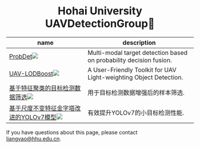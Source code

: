 <h1 align="center">Hohai University UAVDetectionGroup🌱</h1>

| name | description | 
| ---- | ----------- |
|[ProbDet](https://github.com/UAVDetectionGroup/ProbEn)<a href='https://github.com/UAVDetectionGroup/ProbEn'><img src='https://img.shields.io/github/stars/2436917927/ProbDet?style=social' /></a> | Multi-modal target detection based on probability decision fusion. |
|[UAV-LODBoost](https://github.com/UAVDetectionGroup/UAV-LODBoost)<a href='https://github.com/UAVDetectionGroup/UAV-LODBoost'><img src='https://img.shields.io/github/stars/2436917927/UAV-LODBoost?style=social' /></a> | A User-Friendly Toolkit for UAV Light-weighting Object Detection. |
|[基于特征聚类的目标检测数据筛选](https://github.com/UAVDetectionGroup/Data-Augmentation-Sample-Selection)<a href='https://github.com/UAVDetectionGroup/Data-Augmentation-Sample-Selection'><img src='https://img.shields.io/github/stars/UAVDetectionGroup/Data-Augmentation-Sample-Selection?style=social' /></a> | 用于目标检测数据增强后的样本筛选. |
|[基于尺度不变特征金字塔改进的YOLOv7模型](https://github.com/UAVDetectionGroup/ssFPN-YOLOv7)<a href='https://github.com/UAVDetectionGroup/ssFPN-YOLOv7'><img src='https://img.shields.io/github/stars/UAVDetectionGroup/ssFPN-YOLOv7?style=social' /></a> | 有效提升YOLOv7的小目标检测性能. |



If you have questions about this page, please contact liangyao@hhu.edu.cn.
